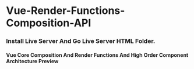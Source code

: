 # Vue-Render-Functions-Composition-API

### Install Live Server And Go Live Server HTML Folder.

#### Vue Core Composition And Render Functions And High Order Component Architecture Preview
